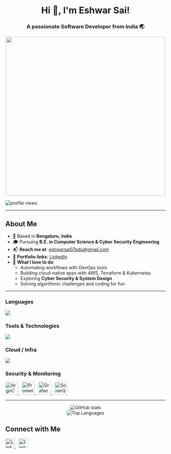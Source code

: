 <h1 align="center">Hi 👋, I'm Eshwar Sai!</h1>
<h3 align="center">A passionate Software Developer from India 🌏</h3>

<p align="center">
  <img src="https://user-images.githubusercontent.com/74038190/225813708-98b745f2-7d22-48cf-9150-083f1b00d6c9.gif" width="500">
</p>

<p align="left">
  <img src="https://komarev.com/ghpvc/?username=Eshwarsai-07&style=flat-square&color=blue" alt="profile views" />
</p>

---

<h2><strong>About Me</strong></h2>

- 📍 Based in **Bengaluru, India**  
- 🎓 Pursuing **B.E. in Computer Science & Cyber Security Engineering**  
- 📬 **Reach me at**: [eshwarsai07edu@gmail.com](mailto:eshwarsai07edu@gmail.com)  
- 🔗 **Portfolio links**: [LinkedIn](https://linkedin.com/in/eshwar-sai-39860529b)  
- 🧠 **What I love to do**:  
  - Automating workflows with DevOps tools  
  - Building cloud-native apps with AWS, Terraform & Kubernetes  
  - Exploring **Cyber Security & System Design**  
  - Solving algorithmic challenges and coding for fun  

---

<h3><strong>Languages</strong></h3>
<p align="left">
  <a href="https://skillicons.dev">
    <img src="https://skillicons.dev/icons?i=java,py,js,html,css" />
  </a>
</p>

<h3><strong>Tools & Technologies</strong></h3>
<p align="left">
  <a href="https://skillicons.dev">
    <img src="https://skillicons.dev/icons?i=mongodb,express,react,nodejs,mysql,postgres,redis,docker,git,github,kafka,jenkins&perline=7" />
  </a>
</p>

<h3><strong>Cloud / Infra</strong></h3>
<p align="left">
  <a href="https://skillicons.dev">
    <img src="https://skillicons.dev/icons?i=aws,terraform,ansible,docker,kubernetes,linux" />
  </a>
</p>

<h3><strong>Security & Monitoring</strong></h3>
<p align="left">
  <!-- ArgoCD -->
  <a href="https://argo-cd.readthedocs.io/en/stable/">
    <img src="https://cdn.worldvectorlogo.com/logos/argo.svg" height="40" alt="ArgoCD" />
  </a>
  &nbsp;
  <!-- Prometheus -->
  <a href="https://prometheus.io/">
    <img src="https://cdn.jsdelivr.net/gh/devicons/devicon/icons/prometheus/prometheus-original.svg" height="40" alt="Prometheus" />
  </a>
  &nbsp;
  <!-- Grafana -->
  <a href="https://grafana.com/">
    <img src="https://cdn.jsdelivr.net/gh/devicons/devicon/icons/grafana/grafana-original.svg" height="40" alt="Grafana" />
  </a>
  &nbsp;
  <!-- SonarQube -->
  <a href="https://www.sonarqube.org/">
    <img src="https://cdn.worldvectorlogo.com/logos/sonarqube.svg" height="40" alt="SonarQube" />
  </a>
</p>

---

<p align="center">
  <img src="https://github-readme-stats.vercel.app/api?username=Eshwarsai-07&show_icons=true&theme=tokyonight" alt="GitHub stats" />
  <br />
  <img src="https://github-readme-stats.vercel.app/api/top-langs/?username=Eshwarsai-07&layout=compact&theme=tokyonight" alt="Top Languages" />
</p>

<h2><strong>Connect with Me</strong></h2>

<p align="left">
  <a href="https://linkedin.com/in/eshwar-sai-39860529b" target="_blank">
    <img src="https://cdn.jsdelivr.net/gh/devicons/devicon/icons/linkedin/linkedin-original.svg" height="30" alt="LinkedIn" />
  </a>
  &nbsp;
  <a href="https://www.instagram.com/eshwar_saiii/" target="_blank">
    <img src="https://cdn-icons-png.flaticon.com/512/2111/2111463.png" height="30" alt="Instagram" />
  </a>
</p>
